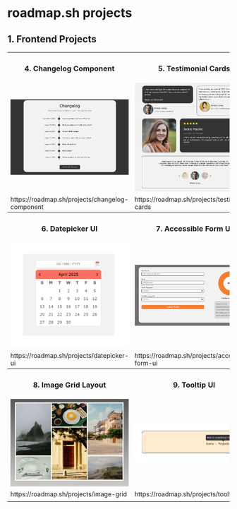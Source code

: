 <h1>roadmap.sh projects</h1>
<h2>1. Frontend Projects</h2>
<table>
  <tr>
    <th><h3>4. Changelog Component</h3></th>
    <th><h3>5. Testimonial Cards</h3></th>
  </tr>
  <tr>
    <td>
      <img src="1_Frontend Projects/4_Changelog Component/changelog_component.png" width="100%">
    </td>
    <td>
      <img src="1_Frontend Projects/5_Testimonial Cards/testimonial_card.jpeg" width="100%">
    </td>
  </tr>
  <tr>
    <td>
      https://roadmap.sh/projects/changelog-component
    </td>
    <td>
      https://roadmap.sh/projects/testimonial-cards
    </td>
  </tr>
  <tr>
    <th><h3>6. Datepicker UI</h3></th>
    <th><h3>7. Accessible Form UI</h3></th>
  </tr>
  <tr>
    <td>
      <img src="1_Frontend Projects/6_Datepicker UI/datepicker_ui.png" width="100%">
    </td>
    <td>
      <img src="1_Frontend Projects/7_Accessible Form UI/accessible_form_ui.png" width="100%">
    </td>
  </tr>
  <tr>
    <td>
      https://roadmap.sh/projects/datepicker-ui
    </td>
    <td>
      https://roadmap.sh/projects/accessible-form-ui
    </td>
  </tr>
  <tr>
    <th><h3>8. Image Grid Layout</h3></th>
    <th><h3>9. Tooltip UI</h3></th>
  </tr>
  <tr>
    <td>
      <img src="1_Frontend Projects/8_Image Grid Layout/image_grid_layout.png" width="100%">
    </td>
    <td>
      <img src="1_Frontend Projects/9_Tooltip UI/tooltip_ui.png" width="100%">
    </td>
  </tr>
  <tr>
    <td>https://roadmap.sh/projects/image-grid</td>
    <td>
      https://roadmap.sh/projects/tooltip-ui
    </td>
  </tr>
  <tr><td></td></tr>
</table>
